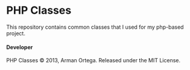 # PHP Classes
This repository contains common classes that I used for my php-based project.

#### Developer   
PHP Classes © 2013, Arman Ortega. Released under the MIT License.   
